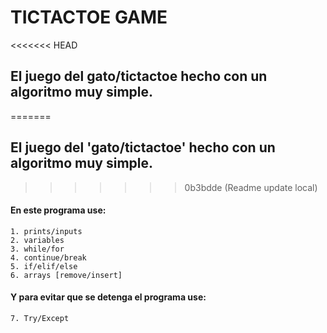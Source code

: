 # TICTACTOE GAME

<<<<<<< HEAD
## El juego del gato/tictactoe hecho con un algoritmo muy simple. 
=======
## El juego del 'gato/tictactoe' hecho con un algoritmo muy simple. 
>>>>>>> 0b3bdde (Readme update local)

#### En este programa use:

    1. prints/inputs 
    2. variables
    3. while/for
    4. continue/break
    5. if/elif/else
    6. arrays [remove/insert]

#### Y para evitar que se detenga el programa use:

    7. Try/Except
